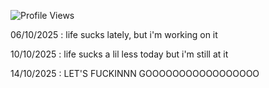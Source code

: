 <div align="left">

![Profile Views](https://komarev.com/ghpvc/?username=0xafraidoftime&color=red&style=for-the-badge&label=PROFILE%20VIEWS)

06/10/2025 : life sucks lately, but i'm working on it

10/10/2025 : life sucks a lil less today but i'm still at it

14/10/2025 : LET'S FUCKINNN GOOOOOOOOOOOOOOOOO

</div>

